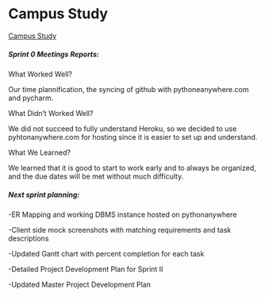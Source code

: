 # Campus Study
[Campus Study](http://campusstudy.pythonanywhere.com/)

##### Sprint 0 Meetings Reports:

What Worked Well?

  Our time plannification, the syncing of github with pythoneanywhere.com and pycharm.

What Didn’t Worked Well?

  We did not succeed to fully understand Heroku, so we decided to use pyhtonanywhere.com for hosting since it is easier to set up and understand.
  
What We Learned?

  We learned that it is good to start to work early and to always be organized, and the due dates will be met without much difficulty.

##### Next sprint planning:
  
-ER Mapping and working DBMS instance hosted on pythonanywhere

-Client side mock screenshots with matching requirements and task descriptions

-Updated Gantt chart with percent completion for each task

-Detailed Project Development Plan for Sprint II

-Updated Master Project Development Plan
